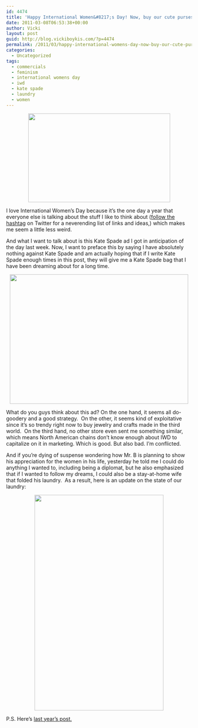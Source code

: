 ```yaml
---
id: 4474
title: 'Happy International Women&#8217;s Day! Now, buy our cute purses.'
date: 2011-03-08T06:53:38+00:00
author: Vicki
layout: post
guid: http://blog.vickiboykis.com/?p=4474
permalink: /2011/03/happy-international-womens-day-now-buy-our-cute-purses/
categories:
  - Uncategorized
tags:
  - commercials
  - feminism
  - international womens day
  - iwd
  - kate spade
  - laundry
  - women
---
```

<p style="text-align: center;">
  <a href="http://blog.vickiboykis.com/wp-content/uploads/2011/03/8_марта.jpg"><img class="aligncenter size-full wp-image-4473" title="8_марта" src="http://blog.vickiboykis.com/wp-content/uploads/2011/03/8_марта.jpg" alt="" width="385" height="240" /></a>
</p>

<p style="text-align: left;">
  I love International Women&#8217;s Day because it&#8217;s the one day a year that everyone else is talking about the stuff I like to think about (<a href="http://twitter.com/#!/search?q=%23IWD">follow the hashtag</a> on Twitter for a neverending list of links and ideas,) which makes me seem a little less weird.
</p>

<p style="text-align: left;">
  And what I want to talk about is this Kate Spade ad I got in anticipation of the day last week. Now, I want to preface this by saying I have absolutely nothing against Kate Spade and am actually hoping that if I write Kate Spade enough times in this post, they will give me a Kate Spade bag that I have been dreaming about for a long time.
</p>

<p style="text-align: center;">
  <a href="http://blog.vickiboykis.com/wp-content/uploads/2011/03/Screen-shot-2011-03-08-at-6.36.12-AM.png"><img class="aligncenter size-full wp-image-4476" title="Screen shot 2011-03-08 at 6.36.12 AM" src="http://blog.vickiboykis.com/wp-content/uploads/2011/03/Screen-shot-2011-03-08-at-6.36.12-AM.png" alt="" width="484" height="350" /></a>
</p>

<p style="text-align: left;">
  What do you guys think about this ad? On the one hand, it seems all do-goodery and a good strategy.  On the other, it seems kind of exploitative since it&#8217;s so trendy right now to buy jewelry and crafts made in the third world.  On the third hand, no other store even sent me something similar, which means North American chains don&#8217;t know enough about IWD to capitalize on it in marketing. Which is good. But also bad. I&#8217;m conflicted.
</p>

<p style="text-align: left;">
  And if you&#8217;re dying of suspense wondering how Mr. B is planning to show his appreciation for the women in his life, yesterday he told me I could do anything I wanted to, including being a diplomat, but he also emphasized that if I wanted to follow my dreams, I could also be a stay-at-home wife that folded his laundry.  As a result, here is an update on the state of our laundry:
</p>

<p style="text-align: center;">
  <a href="http://blog.vickiboykis.com/wp-content/uploads/2011/03/wpid-IMAG0672.jpg"><img class="aligncenter size-full wp-image-4479" title="wpid-IMAG0672.jpg" src="http://blog.vickiboykis.com/wp-content/uploads/2011/03/wpid-IMAG0672.jpg" alt="" width="350" height="583" /></a>
</p>

<p style="text-align: left;">
  <p style="text-align: left;">
    P.S. Here&#8217;s <a href="http://blog.vickiboykis.com/2010/03/07/happy-international-womens-day-2010/">last year&#8217;s post.</a>
  </p>